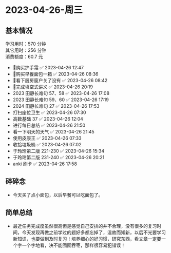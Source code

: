 # 2023-04-26-周三

## 基本情况

学习用时：570 分钟  
其它用时：256 分钟  
消费额度：60.7 元

-   📌购买护手霜 ✅ 2023-04-26 12:47
-   📌购买早餐面包一箱 ✅ 2023-04-26 08:36
-   📌看下厨房窗户关了没有 ✅ 2023-04-26 08:42
-   📌完成填空式讲义 ✅ 2023-04-26 20:19
-   2023 田静长难句 57、58 ✅ 2023-04-26 17:08
-   2023 田静长难句 59、60 ✅ 2023-04-26 17:19
-   2024 田静长难句 27 ✅ 2023-04-26 17:53
-   打扫座位卫生 ✅ 2023-04-26 07:30
-   高数基础 37 ✅ 2023-04-26 12:04
-   进行每日总结 ✅ 2023-04-26 21:50
-   看一下明天的天气 ✅ 2023-04-26 21:45
-   使用皮康王 ✅ 2023-04-26 07:33
-   收拾垃圾桶 ✅ 2023-04-26 07:02
-   于玲玲第二版 221-230 ✅ 2023-04-26 15:34
-   于玲玲第二版 231-240 ✅ 2023-04-26 20:21
-   anki 刷卡 ✅ 2023-04-26 17:58

## 碎碎念

- 今天买了点小面包，以后早餐可以吃面包了。

## 简单总结

- 最近任务完成度虽然很高但是感觉自己安排的并不合理，没有很多的复习时间，今天发现再做之前学过的题好多都忘掉了，温故而知新，以后不光要学习新知识，也要做到及时复习！培养细心的好习惯，研究东西，看文章一定要一个字一个字地看，决不能囫囵吞枣，那样很容易犯错误！